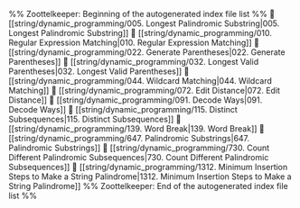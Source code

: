 %% Zoottelkeeper: Beginning of the autogenerated index file list  %%
📄 [[string/dynamic_programming/005. Longest Palindromic Substring|005. Longest Palindromic Substring]]
📄 [[string/dynamic_programming/010. Regular Expression Matching|010. Regular Expression Matching]]
📄 [[string/dynamic_programming/022. Generate Parentheses|022. Generate Parentheses]]
📄 [[string/dynamic_programming/032. Longest Valid Parentheses|032. Longest Valid Parentheses]]
📄 [[string/dynamic_programming/044. Wildcard Matching|044. Wildcard Matching]]
📄 [[string/dynamic_programming/072. Edit Distance|072. Edit Distance]]
📄 [[string/dynamic_programming/091. Decode Ways|091. Decode Ways]]
📄 [[string/dynamic_programming/115. Distinct Subsequences|115. Distinct Subsequences]]
📄 [[string/dynamic_programming/139. Word Break|139. Word Break]]
📄 [[string/dynamic_programming/647. Palindromic Substrings|647. Palindromic Substrings]]
📄 [[string/dynamic_programming/730. Count Different Palindromic Subsequences|730. Count Different Palindromic Subsequences]]
📄 [[string/dynamic_programming/1312. Minimum Insertion Steps to Make a String Palindrome|1312. Minimum Insertion Steps to Make a String Palindrome]]
%% Zoottelkeeper: End of the autogenerated index file list  %%
